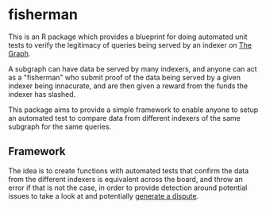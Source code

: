# fisherman
This is an R package which provides a blueprint for doing automated unit tests to verify the legitimacy of queries being served by an indexer on [The Graph](https://thegraph.com/).

A subgraph can have data be served by many indexers, and anyone can act as a "fisherman" who submit proof of the data being served by a given indexer being innacurate, and are then given a reward from the funds the indexer has slashed.

This package aims to provide a simple framework to enable anyone to setup an automated test to compare data from different indexers of the same subgraph for the same queries. 

## Framework
The idea is to create functions with automated tests that confirm the data from the different indexers is equivalent across the board, and throw an error if that is not the case, in order to provide detection around potential issues to take a look at and potentially [generate a dispute](https://www.youtube.com/watch?v=TuFx0-StM8o).
